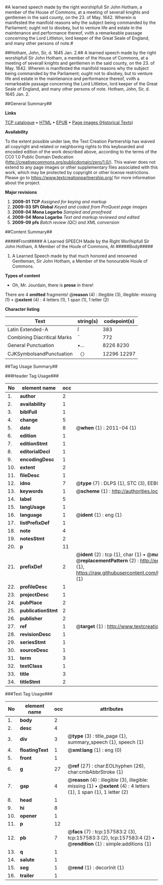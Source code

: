 #A learned speech made by the right worshipfull Sir John Hotham, a member of the House of Commons, at a meeting of severall knights and gentlemen in the said county, on the 23. of May. 1642. Wherein is manifested the manifold reasons why the subject being commanded by the Parliament; ought not to disobey, but to venture life and estate in the maintenance and performance thereof, vvith a remarkeable passage concerning the Lord Littleton, lord keeper of the Great Seale of England, and many other persons of note.#

##Hotham, John, Sir, d. 1645 Jan. 2.##
A learned speech made by the right worshipfull Sir John Hotham, a member of the House of Commons, at a meeting of severall knights and gentlemen in the said county, on the 23. of May. 1642. Wherein is manifested the manifold reasons why the subject being commanded by the Parliament; ought not to disobey, but to venture life and estate in the maintenance and performance thereof, vvith a remarkeable passage concerning the Lord Littleton, lord keeper of the Great Seale of England, and many other persons of note.
Hotham, John, Sir, d. 1645 Jan. 2.

##General Summary##

**Links**

[TCP catalogue](http://www.ota.ox.ac.uk/tcp/)  • 
[HTML](http://tei.it.ox.ac.uk/tcp/Texts-HTML/free/A86/A86592.html)  • 
[EPUB](http://tei.it.ox.ac.uk/tcp/Texts-EPUB/free/A86/A86592.epub) • 
[Page images (Historical Texts)](https://historicaltexts.jisc.ac.uk/eebo-99859465e)

**Availability**

To the extent possible under law, the Text Creation Partnership has waived all copyright and related or neighboring rights to this keyboarded and encoded edition of the work described above, according to the terms of the CC0 1.0 Public Domain Dedication (http://creativecommons.org/publicdomain/zero/1.0/). This waiver does not extend to any page images or other supplementary files associated with this work, which may be protected by copyright or other license restrictions. Please go to https://www.textcreationpartnership.org/ for more information about the project.

**Major revisions**

1. __2009-01__ __TCP__ *Assigned for keying and markup*
1. __2009-03__ __SPi Global__ *Keyed and coded from ProQuest page images*
1. __2009-04__ __Mona Logarbo__ *Sampled and proofread*
1. __2009-04__ __Mona Logarbo__ *Text and markup reviewed and edited*
1. __2009-09__ __pfs__ *Batch review (QC) and XML conversion*

##Content Summary##

#####Front#####
A Learned SPEECH Made by the Right Worſhipfull Sir John Hotham, A Member of the Houſe of Commons, At
#####Body#####

1. A Learned Speech made by that much honored and renowned Gentleman, Sir John Hotham, a Member of the honourable Houſe of Commons.

**Types of content**

  * Oh, Mr. Jourdain, there is **prose** in there!

There are 4 **omitted** fragments! 
 @__reason__ (4) : illegible (3), illegible: missing (1)  •  @__extent__ (4) : 4 letters (1), 1 span (1), 1 letter (2)

**Character listing**


|Text|string(s)|codepoint(s)|
|---|---|---|
|Latin Extended-A|ſ|383|
|Combining             Diacritical Marks|̄|772|
|General Punctuation|•…|8226 8230|
|CJKSymbolsandPunctuation|〈〉|12296 12297|

##Tag Usage Summary##

###Header Tag Usage###

|No|element name|occ|attributes|
|---|---|---|---|
|1.|__author__|2||
|2.|__availability__|1||
|3.|__biblFull__|1||
|4.|__change__|5||
|5.|__date__|8| @__when__ (1) : 2011-04 (1)|
|6.|__edition__|1||
|7.|__editionStmt__|1||
|8.|__editorialDecl__|1||
|9.|__encodingDesc__|1||
|10.|__extent__|2||
|11.|__fileDesc__|1||
|12.|__idno__|7| @__type__ (7) : DLPS (1), STC (3), EEBO-CITATION (1), PROQUEST (1), VID (1)|
|13.|__keywords__|1| @__scheme__ (1) : http://authorities.loc.gov/ (1)|
|14.|__label__|5||
|15.|__langUsage__|1||
|16.|__language__|1| @__ident__ (1) : eng (1)|
|17.|__listPrefixDef__|1||
|18.|__note__|4||
|19.|__notesStmt__|2||
|20.|__p__|11||
|21.|__prefixDef__|2| @__ident__ (2) : tcp (1), char (1)  •  @__matchPattern__ (2) : ([0-9\-]+):([0-9IVX]+) (1), (.+) (1)  •  @__replacementPattern__ (2) : http://eebo.chadwyck.com/downloadtiff?vid=$1&page=$2 (1), https://raw.githubusercontent.com/textcreationpartnership/Texts/master/tcpchars.xml#$1 (1)|
|22.|__profileDesc__|1||
|23.|__projectDesc__|1||
|24.|__pubPlace__|2||
|25.|__publicationStmt__|2||
|26.|__publisher__|2||
|27.|__ref__|1| @__target__ (1) : http://www.textcreationpartnership.org/docs/. (1)|
|28.|__revisionDesc__|1||
|29.|__seriesStmt__|1||
|30.|__sourceDesc__|1||
|31.|__term__|3||
|32.|__textClass__|1||
|33.|__title__|3||
|34.|__titleStmt__|2||


###Text Tag Usage###

|No|element name|occ|attributes|
|---|---|---|---|
|1.|__body__|2||
|2.|__desc__|4||
|3.|__div__|3| @__type__ (3) : title_page (1), summary_speech (1), speech (1)|
|4.|__floatingText__|1| @__xml:lang__ (1) : eng (0)|
|5.|__front__|1||
|6.|__g__|27| @__ref__ (27) : char:EOLhyphen (26), char:cmbAbbrStroke (1)|
|7.|__gap__|4| @__reason__ (4) : illegible (3), illegible: missing (1)  •  @__extent__ (4) : 4 letters (1), 1 span (1), 1 letter (2)|
|8.|__head__|1||
|9.|__hi__|8||
|10.|__opener__|1||
|11.|__p__|12||
|12.|__pb__|7| @__facs__ (7) : tcp:157583:2 (3), tcp:157583:3 (2), tcp:157583:4 (2)  •  @__rendition__ (1) : simple:additions (1)|
|13.|__q__|1||
|14.|__salute__|1||
|15.|__seg__|1| @__rend__ (1) : decorInit (1)|
|16.|__trailer__|1||
